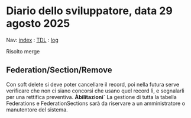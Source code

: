 # Diario dello sviluppatore, data 29 agosto 2025

Nav: [index](../index.md) : [TDL](../TDL.md) : [log](../../storage/logs/laravel.log)

Risolto merge

## Federation/Section/Remove

Con soft delete si deve poter cancellare il record, poi
nella futura serve verificare che non ci siano concorsi
che usano quel record lì, e segnalarli per una rettifica
preventiva. **Àbilitazioni`** La gestione di tutta
la tabella Federations e FederationSections
sarà da riservare a un amministratore
o manutentore del sistema.
